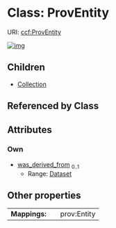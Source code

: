
# Class: ProvEntity




URI: [ccf:ProvEntity](http://purl.org/ccf/ProvEntity)


[![img](https://yuml.me/diagram/nofunky;dir:TB/class/[Dataset]<was_derived_from%200..1-++[ProvEntity],[ProvEntity]^-[Collection],[Dataset],[Collection])](https://yuml.me/diagram/nofunky;dir:TB/class/[Dataset]<was_derived_from%200..1-++[ProvEntity],[ProvEntity]^-[Collection],[Dataset],[Collection])

## Children

 * [Collection](Collection.md)

## Referenced by Class


## Attributes


### Own

 * [was_derived_from](was_derived_from.md)  <sub>0..1</sub>
     * Range: [Dataset](Dataset.md)

## Other properties

|  |  |  |
| --- | --- | --- |
| **Mappings:** | | prov:Entity |


